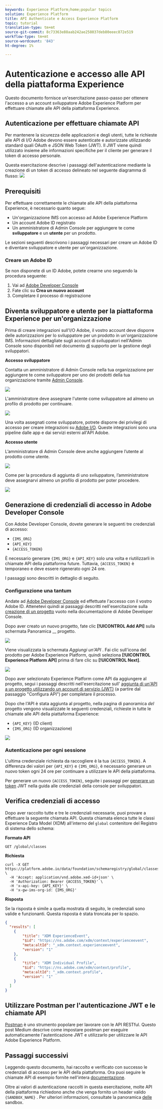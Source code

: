 ```yaml
---
keywords: Experience Platform;home;popular topics
solution: Experience Platform
title: API Authenticate e Access Experience Platform
topic: tutorial
translation-type: tm+mt
source-git-commit: 8c73363e88aab242ae258037deb80eeec872e519
workflow-type: tm+mt
source-wordcount: '843'
ht-degree: 1%

---
```



# Autenticazione e accesso alle API della piattaforma Experience

Questo documento fornisce un&#39;esercitazione passo-passo per ottenere l&#39;accesso a un account sviluppatore Adobe Experience Platform per effettuare chiamate alle API della piattaforma Experience.

## Autenticazione per effettuare chiamate API

Per mantenere la sicurezza delle applicazioni e degli utenti, tutte le richieste alle API di I/O Adobe devono essere autenticate e autorizzate utilizzando standard quali OAuth e JSON Web Token (JWT). Il JWT viene quindi utilizzato insieme alle informazioni specifiche per il cliente per generare il token di accesso personale.

Questa esercitazione descrive i passaggi dell&#39;autenticazione mediante la creazione di un token di accesso delineato nel seguente diagramma di flusso:
![](images/authentication/authentication-flowchart.png)

## Prerequisiti

Per effettuare correttamente le chiamate alle API della piattaforma Experience, è necessario quanto segue:

* Un&#39;organizzazione IMS con accesso ad Adobe Experience Platform
* Un account Adobe ID registrato
* Un amministratore di Admin Console per aggiungere te come **sviluppatore** e un **utente** per un prodotto.

Le sezioni seguenti descrivono i passaggi necessari per creare un Adobe ID e diventare sviluppatore e utente per un&#39;organizzazione.

### Creare un Adobe ID

Se non disponete di un ID Adobe, potete crearne uno seguendo la procedura seguente:

1. Vai ad [Adobe Developer Console](https://console.adobe.io)
2. Fate clic su **Crea un nuovo account**
3. Completare il processo di registrazione

## Diventa sviluppatore e utente per la piattaforma Experience per un&#39;organizzazione

Prima di creare integrazioni sull&#39;I/O Adobe, il vostro account deve disporre delle autorizzazioni per lo sviluppatore per un prodotto in un&#39;organizzazione IMS. Informazioni dettagliate sugli account di sviluppatori nell&#39;Admin Console sono disponibili nel documento [di](https://helpx.adobe.com/enterprise/using/manage-developers.html) supporto per la gestione degli sviluppatori.

**Accesso sviluppatore**

Contatta un amministratore di Admin Console nella tua organizzazione per aggiungere te come sviluppatore per uno dei prodotti della tua organizzazione tramite [Admin Console](https://adminconsole.adobe.com/).

![](images/authentication/assign-developer.png)

L&#39;amministratore deve assegnare l&#39;utente come sviluppatore ad almeno un profilo di prodotto per continuare.

![](images/authentication/add-developer.png)

Una volta assegnati come sviluppatore, potrete disporre dei privilegi di accesso per creare integrazioni su [Adobe I/O](https://www.adobe.com/go/devs_console_ui). Queste integrazioni sono una pipeline dalle app e dai servizi esterni all&#39;API Adobe.

**Accesso utente**

L’amministratore di Admin Console deve anche aggiungere l’utente al prodotto come utente.

![](images/authentication/assign-users.png)

Come per la procedura di aggiunta di uno sviluppatore, l’amministratore deve assegnarvi almeno un profilo di prodotto per poter procedere.

![](images/authentication/assign-user-details.png)


## Generazione di credenziali di accesso in Adobe Developer Console

Con Adobe Developer Console, dovete generare le seguenti tre credenziali di accesso:

* `{IMS_ORG}`
* `{API_KEY}`
* `{ACCESS_TOKEN}`

È necessario generare `{IMS_ORG}` e `{API_KEY}` solo una volta e riutilizzarli in chiamate API della piattaforma future. Tuttavia, `{ACCESS_TOKEN}` è temporaneo e deve essere rigenerato ogni 24 ore.

I passaggi sono descritti in dettaglio di seguito.

### Configurazione una tantum

Andate ad [Adobe Developer Console](https://www.adobe.com/go/devs_console_ui) ed effettuate l&#39;accesso con il vostro Adobe ID. Attenetevi quindi ai passaggi descritti nell&#39;esercitazione sulla [creazione di un progetto](https://www.adobe.io/apis/experienceplatform/console/docs.html#!AdobeDocs/adobeio-console/master/projects-empty.md) vuoto nella documentazione di Adobe Developer Console.

Dopo aver creato un nuovo progetto, fate clic **[!UICONTROL Add API]** sulla schermata Panoramica __ progetto.

![](images/authentication/add-api-button.png)

Viene visualizzata la schermata _Aggiungi un&#39;API_ . Fai clic sull&#39;icona del prodotto per Adobe Experience Platform, quindi seleziona **[!UICONTROL Experience Platform API]** prima di fare clic su **[!UICONTROL Next]**.

![](images/authentication/add-platform-api.png)

Dopo aver selezionato Experience Platform come API da aggiungere al progetto, segui i passaggi descritti nell&#39;esercitazione sull&#39; [aggiunta di un&#39;API a un progetto utilizzando un account di servizio (JWT)](https://www.adobe.io/apis/experienceplatform/console/docs.html#!AdobeDocs/adobeio-console/master/services-add-api-jwt.md) (a partire dal passaggio &quot;Configura API&quot;) per completare il processo.

Dopo che l&#39;API è stata aggiunta al progetto, nella pagina di panoramica _del_ progetto vengono visualizzate le seguenti credenziali, richieste in tutte le chiamate alle API della piattaforma Experience:

* `{API_KEY}` (ID client)
* `{IMS_ORG}` (ID organizzazione)

![](./images/authentication/api-key-ims-org.png)

### Autenticazione per ogni sessione

L&#39;ultima credenziale richiesta da raccogliere è la tua `{ACCESS_TOKEN}`. A differenza dei valori per `{API_KEY}` e `{IMS_ORG}`, è necessario generare un nuovo token ogni 24 ore per continuare a utilizzare le API della piattaforma.

Per generare un nuovo `{ACCESS_TOKEN}`, seguite i passaggi per [generare un token](https://www.adobe.io/apis/experienceplatform/console/docs.html#!AdobeDocs/adobeio-console/master/credentials.md) JWT nella guida alle credenziali della console per sviluppatori.

## Verifica credenziali di accesso

Dopo aver raccolto tutte e tre le credenziali necessarie, puoi provare a effettuare la seguente chiamata API. Questa chiamata elenca tutte le classi Experience Data Model (XDM) all&#39;interno del `global` contenitore del Registro di sistema dello schema:

**Formato API**

```http
GET /global/classes
```

**Richiesta**

```SHELL
curl -X GET https://platform.adobe.io/data/foundation/schemaregistry/global/classes \
  -H 'Accept: application/vnd.adobe.xed-id+json' \
  -H 'Authorization: Bearer {ACCESS_TOKEN}' \
  -H 'x-api-key: {API_KEY}' \
  -H 'x-gw-ims-org-id: {IMS_ORG}'
```

**Risposta**

Se la risposta è simile a quella mostrata di seguito, le credenziali sono valide e funzionanti. Questa risposta è stata troncata per lo spazio.

```JSON
{
  "results": [
    {
        "title": "XDM ExperienceEvent",
        "$id": "https://ns.adobe.com/xdm/context/experienceevent",
        "meta:altId": "_xdm.context.experienceevent",
        "version": "1"
    },
    {
        "title": "XDM Individual Profile",
        "$id": "https://ns.adobe.com/xdm/context/profile",
        "meta:altId": "_xdm.context.profile",
        "version": "1"
    }
  ]
}
```

## Utilizzare Postman per l&#39;autenticazione JWT e le chiamate API

[Postman](https://www.getpostman.com/) è uno strumento popolare per lavorare con le API RESTful. Questo post [](https://medium.com/adobetech/using-postman-for-jwt-authentication-on-adobe-i-o-7573428ffe7f) Medium descrive come impostare postman per eseguire automaticamente l&#39;autenticazione JWT e utilizzarlo per utilizzare le API Adobe Experience Platform.

## Passaggi successivi

Leggendo questo documento, hai raccolto e verificato con successo le credenziali di accesso per le API della piattaforma. Ora puoi seguire le chiamate API di esempio fornite nell&#39;intera [documentazione](../landing/documentation/overview.md).

Oltre ai valori di autenticazione raccolti in questa esercitazione, molte API della piattaforma richiedono anche che venga fornito un header valido `{SANDBOX_NAME}` . Per ulteriori informazioni, consultate la panoramica [delle](../sandboxes/home.md) sandbox.